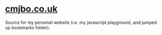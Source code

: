 # [cmjbo.co.uk](http://www.cmjbo.co.uk)

Source for my personal website (i.e. my javascript playground, and jumped up
bookmarks folder).
